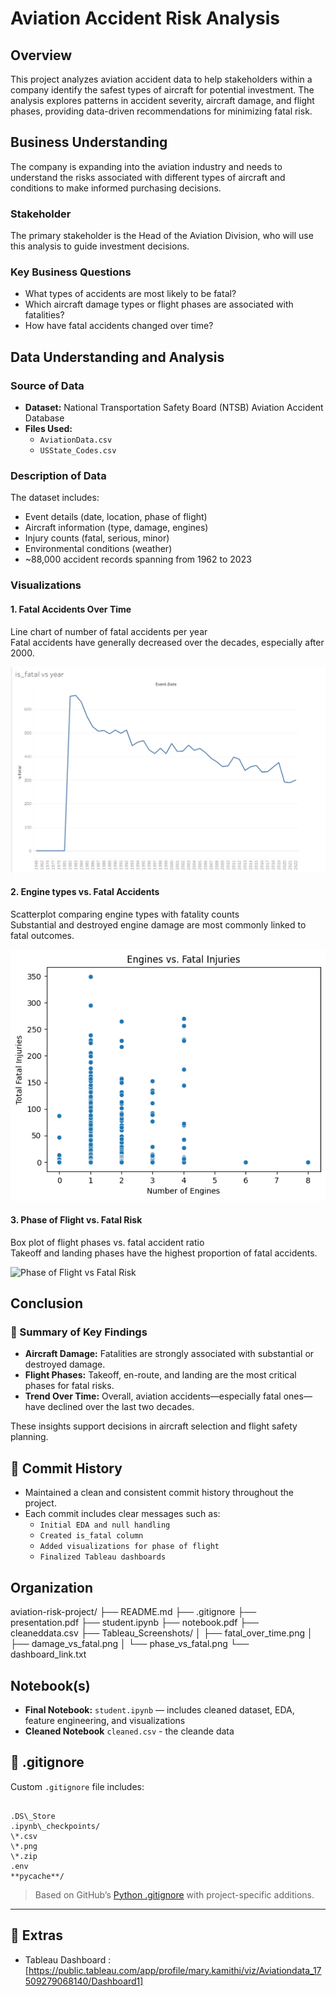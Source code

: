 # Aviation Accident Risk Analysis

## Overview

This project analyzes aviation accident data to help stakeholders within a company identify the safest types of aircraft for potential investment. The analysis explores patterns in accident severity, aircraft damage, and flight phases, providing data-driven recommendations for minimizing fatal risk.



##  Business Understanding

The company is expanding into the aviation industry and needs to understand the risks associated with different types of aircraft and conditions to make informed purchasing decisions.

###  Stakeholder

The primary stakeholder is the Head of the Aviation Division, who will use this analysis to guide investment decisions.

###  Key Business Questions

- What types of accidents are most likely to be fatal?
- Which aircraft damage types or flight phases are associated with fatalities?
- How have fatal accidents changed over time?


##  Data Understanding and Analysis

###  Source of Data

- **Dataset:** National Transportation Safety Board (NTSB) Aviation Accident Database  
- **Files Used:**
  - `AviationData.csv`
  - `USState_Codes.csv`

### Description of Data

The dataset includes:
- Event details (date, location, phase of flight)
- Aircraft information (type, damage, engines)
- Injury counts (fatal, serious, minor)
- Environmental conditions (weather)
- ~88,000 accident records spanning from 1962 to 2023


###  Visualizations

#### 1.  Fatal Accidents Over Time
Line chart of number of fatal accidents per year  
Fatal accidents have generally decreased over the decades, especially after 2000.

![Fatal Accidents Over Time](./vizualization%20images/fatalities%20per%20year.png)

#### 2.  Engine types vs. Fatal Accidents
Scatterplot comparing engine types with fatality counts  
Substantial and destroyed engine damage are most commonly linked to fatal outcomes.

![Engine Types vs Fatal Accidents](./vizualization%20images/engines%20vs%20fatal%20damages.png)

#### 3.  Phase of Flight vs. Fatal Risk
Box plot of flight phases vs. fatal accident ratio  
Takeoff and landing phases have the highest proportion of fatal accidents.

![Phase of Flight vs Fatal Risk](./vizualization%20images/phase%20vs%20fatal.png)

##  Conclusion

### 📌 Summary of Key Findings

- **Aircraft Damage:** Fatalities are strongly associated with substantial or destroyed damage.
- **Flight Phases:** Takeoff, en-route, and landing are the most critical phases for fatal risks.
- **Trend Over Time:** Overall, aviation accidents—especially fatal ones—have declined over the last two decades.

These insights support  decisions in aircraft selection and flight safety planning.


## 📜 Commit History

- Maintained a clean and consistent commit history throughout the project.
- Each commit includes clear messages such as:
  - `Initial EDA and null handling`
  - `Created is_fatal column`
  - `Added visualizations for phase of flight`
  - `Finalized Tableau dashboards`



##  Organization

aviation-risk-project/
├── README.md
├── .gitignore
├── presentation.pdf
├── student.ipynb
├── notebook.pdf
├── cleaneddata.csv
├── Tableau\_Screenshots/
│   ├── fatal\_over\_time.png
│   ├── damage\_vs\_fatal.png
│   └── phase\_vs\_fatal.png
└── dashboard\_link.txt



##  Notebook(s)

- **Final Notebook:** `student.ipynb` — includes cleaned dataset, EDA, feature engineering, and visualizations
- **Cleaned Notebook** `cleaned.csv` - the cleande data



## 🚫 .gitignore

Custom `.gitignore` file includes:
```

.DS\_Store
.ipynb\_checkpoints/
\*.csv
\*.png
\*.zip
.env
**pycache**/

```

> Based on GitHub’s [Python .gitignore](https://github.com/github/gitignore/blob/main/Python.gitignore) with project-specific additions.

---

## 📎 Extras

-  Tableau Dashboard :  
  [https://public.tableau.com/app/profile/mary.kamithi/viz/Aviationdata_17509279068140/Dashboard1]







  
